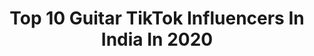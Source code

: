 ---
title: Top 10 Guitar TikTok Influencers In India In 2020
description: >-
  Find top guitar TikTok influencers in India in 2020. Most popular hashtags: #ownvoice #staysafe #edutok #duetwithme.
platform: TikTok
profiles:
  - username: "rohithsmadhu"
    fullname: >-
      Rohith s madhu
    location: "India"
    followers: 6657
    engagement: 1733
    commentsToLikes: 0.057962
    id: ckaillv3iorjc0i783cpmqgpp
    verified: false
    hashtags: "#omshantiom, #buttabomma, #epicromance, #adityavarma"
  - username: "rakeshviswanatha"
    fullname: >-
      Rakesh Viswanathan
    location: "India"
    followers: 2155
    engagement: 729
    commentsToLikes: 0.093315
    id: ck9slixafe5630j7823bqow51
    verified: false
    hashtags: "#actingwars, #duetwithme, #trend, #newtrend"
  - username: "being_vieral"
    fullname: >-
      Viral
    location: "India"
    followers: 19409
    engagement: 638
    commentsToLikes: 0.053968
    id: ckan1tfd3x7ou0i78c481r0i5
    verified: true
    hashtags: "#shivratri, #gujarat, #fruit, #bholenath"
  - username: "arunsharmaxx"
    fullname: >-
      Arun Sharma
    location: "India"
    followers: 45483
    engagement: 838
    commentsToLikes: 0.006205
    id: ck98rkgilb3mi0j78ue59ohkh
    verified: false
    hashtags: "#happy, #submarinegame, #playathome, #back"
  - username: "yash__lalwani"
    fullname: >-
      yash__lalwani
    location: "India"
    followers: 55761
    engagement: 566
    commentsToLikes: 0.007903
    id: ck9jzckoj85jv0j78hjvq59ki
    verified: false
    hashtags: "#whyjustaday, #cleanindia, #wavez4india, #longdrive"
  - username: "dynamo_gamimg"
    fullname: >-
      dynamo_gaming
    location: "India"
    followers: 179677
    engagement: 748
    commentsToLikes: 0.004089
    id: ck9036tbgd2nz0j78zo9ppgpr
    verified: false
    hashtags: "#edutok"
  - username: "__travel__vibes__"
    fullname: >-
      Travelvibes
    location: "India"
    followers: 21104
    engagement: 1654
    commentsToLikes: 0.049785
    id: ck9dyeik1wyvo0j78b3x8kae8
    verified: false
    hashtags: "#cake, #oreocakerecipe, #jackfruitseedshake, #coronatime"
  - username: "sjateen"
    fullname: >-
      Jateen Shharma
    location: "India"
    followers: 225480
    engagement: 1428
    commentsToLikes: 0.031821
    id: ck8qpjc2f3qoh0j78v2f88qtz
    verified: true
    hashtags: "#vocaltips, #musicapp, #looks, #tiktokvsyoutube"
  - username: "beyounick"
    fullname: >-
      Nick
    location: "India"
    followers: 552287
    engagement: 1148
    commentsToLikes: 0.017415
    id: ck83zfs290cw30j78l7xblwj4
    verified: true
    hashtags: "#money, #nustachai, #apple, #iloveyou"
  - username: "mr.sagar_rathod"
    fullname: >-
      Mr. Rathod
    location: "India"
    followers: 96787
    engagement: 845
    commentsToLikes: 0.027565
    id: ck8qfb6w8w3dd0j78528mt9r1
    verified: false
    hashtags: "#guitartune, #chamunda, #again, #lockdown"
---
